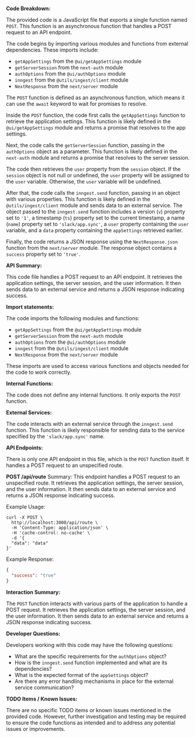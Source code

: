 **Code Breakdown:**

The provided code is a JavaScript file that exports a single function named `POST`. This function is an asynchronous function that handles a POST request to an API endpoint. 

The code begins by importing various modules and functions from external dependencies. These imports include:
- `getAppSettings` from the `@ui/getAppSettings` module
- `getServerSession` from the `next-auth` module
- `authOptions` from the `@ui/authOptions` module
- `inngest` from the `@utils/ingest/client` module
- `NextResponse` from the `next/server` module

The `POST` function is defined as an asynchronous function, which means it can use the `await` keyword to wait for promises to resolve. 

Inside the `POST` function, the code first calls the `getAppSettings` function to retrieve the application settings. This function is likely defined in the `@ui/getAppSettings` module and returns a promise that resolves to the app settings.

Next, the code calls the `getServerSession` function, passing in the `authOptions` object as a parameter. This function is likely defined in the `next-auth` module and returns a promise that resolves to the server session.

The code then retrieves the `user` property from the `session` object. If the `session` object is not null or undefined, the `user` property will be assigned to the `user` variable. Otherwise, the `user` variable will be undefined.

After that, the code calls the `inngest.send` function, passing in an object with various properties. This function is likely defined in the `@utils/ingest/client` module and sends data to an external service. The object passed to the `inngest.send` function includes a version (`v`) property set to `'1'`, a timestamp (`ts`) property set to the current timestamp, a name (`name`) property set to `'slack/app.sync'`, a `user` property containing the `user` variable, and a `data` property containing the `appSettings` retrieved earlier.

Finally, the code returns a JSON response using the `NextResponse.json` function from the `next/server` module. The response object contains a `success` property set to `'true'`.

**API Summary:**

This code file handles a POST request to an API endpoint. It retrieves the application settings, the server session, and the user information. It then sends data to an external service and returns a JSON response indicating success.

**Import statements:**

The code imports the following modules and functions:
- `getAppSettings` from the `@ui/getAppSettings` module
- `getServerSession` from the `next-auth` module
- `authOptions` from the `@ui/authOptions` module
- `inngest` from the `@utils/ingest/client` module
- `NextResponse` from the `next/server` module

These imports are used to access various functions and objects needed for the code to work correctly.

**Internal Functions:**

The code does not define any internal functions. It only exports the `POST` function.

**External Services:**

The code interacts with an external service through the `inngest.send` function. This function is likely responsible for sending data to the service specified by the `'slack/app.sync'` name.

**API Endpoints:**

There is only one API endpoint in this file, which is the `POST` function itself. It handles a POST request to an unspecified route.

**POST /api/route**
Summary: This endpoint handles a POST request to an unspecified route. It retrieves the application settings, the server session, and the user information. It then sends data to an external service and returns a JSON response indicating success.

Example Usage:
```
curl -X POST \
  http://localhost:3000/api/route \
  -H 'Content-Type: application/json' \
  -H 'cache-control: no-cache' \
  -d '{
  "data": "data"
}'
```

Example Response:
```json
{
  "success": "true"
}
```

**Interaction Summary:**

The `POST` function interacts with various parts of the application to handle a POST request. It retrieves the application settings, the server session, and the user information. It then sends data to an external service and returns a JSON response indicating success.

**Developer Questions:**

Developers working with this code may have the following questions:
- What are the specific requirements for the `authOptions` object?
- How is the `inngest.send` function implemented and what are its dependencies?
- What is the expected format of the `appSettings` object?
- Are there any error handling mechanisms in place for the external service communication?

**TODO Items / Known Issues:**

There are no specific TODO items or known issues mentioned in the provided code. However, further investigation and testing may be required to ensure the code functions as intended and to address any potential issues or improvements.